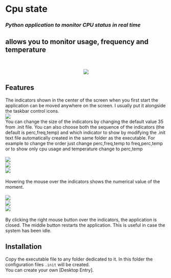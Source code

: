 
<picture>
<img alt="" src="https://www.devuty.altervista.org/gh/cpu_state/cpu_state_logo.png" align="left">
</picture>

# Cpu state

### _Python application to monitor CPU status in real time_
## allows you to monitor usage, frequency and temperature

<br>

<p align="center" width="100%">
<img src="https://www.devuty.altervista.org/gh/cpu_state/cpu_state.png">
<br>
</p>


## Features
The indicators shown in the center of the screen when you first start the application can be moved anywhere on the screen.
I usually put it alongside the taskbar control icons.
<br>
<img src="https://www.devuty.altervista.org/gh/cpu_state/position.png">
<br>
You can change the size of the indicators by changing the default value 35 from .init file.
You can also choose both the sequence of the indicators (the default is perc,freq,temp) and which indicator to show by modifying the .init text file automatically created in the same folder as the executable.
For example to change the order just change perc,freq,temp to freq,perc,temp or to show only cpu usage and temperature change to perc,temp
<br>
<br>
<img align="left" src="https://www.devuty.altervista.org/gh/cpu_state/cpu_state.png">
<br>
<img align="left" src="https://www.devuty.altervista.org/gh/cpu_state/2p.png">
<br>
<img align="left" src="https://www.devuty.altervista.org/gh/cpu_state/1p.png">
<br>
<br>
Hovering the mouse over the indicators shows the numerical value of the moment.
<br>
<br>
<img align="left" src="https://www.devuty.altervista.org/gh/cpu_state/perc.png">
<br>
<img align="left" src="https://www.devuty.altervista.org/gh/cpu_state/freq.png">
<br>
<img align="left" src="https://www.devuty.altervista.org/gh/cpu_state/temp.png">
<br>
<br>
By clicking the right mouse button over the indicators, the application is closed.
The middle button restarts the application. This is useful in case the system has been idle.
## Installation
Copy the executable file to any folder dedicated to it. In this folder the configuration files `.init` will be created.<br>
You can create your own [Desktop Entry].



